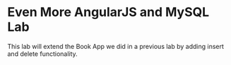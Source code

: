 # Even More AngularJS and MySQL Lab

This lab will extend the Book App we did in a previous lab by adding insert and delete functionality.
